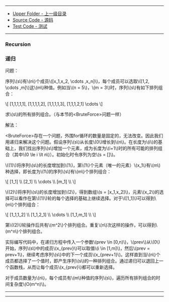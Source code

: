 --------
* [Upper Folder - 上一级目录](../)
* [Source Code - 源码](https://github.com/zhaochenyou/Way-to-Algorithm/blob/master/src/Search/Recursion.hpp)
* [Test Code - 测试](https://github.com/zhaochenyou/Way-to-Algorithm/blob/master/src/Search/Recursion.cpp)

--------

### Recursion
### 递归
<div>
问题：
<p id="i">序列\(s\)有\(n\)个成员\([x_1,x_2, \cdots ,x_n]\)，每个成员可以选取\([1,2, \cdots ,m]\)这\(m\)种值。例如当\(n = 5\)，\(m = 3\)时，序列\(s\)有如下排列组合： </p>
\[ [1,1,1,1,1], [1,1,1,1,2], [1,1,1,1,3], [1,1,1,2,1] \cdots \]
<p id="i">求\(s\)的所有排列组合。（与本节的&lt;BruteForce&gt;问题一样） </p>
解法：
<p id="i">&lt;BruteForce&gt;存在一个问题，外围for循环的数量是固定的，无法改变。因此我们用递归来解决这个问题。假设序列\(s\)从长度\(0\)增长到\(n\)。在长度为\(i\)的基础上，我们找出序列\(s\)增加一个元素，成为长度为\(i+1\)时的所有可能的排列组合（其中\(0 \le i \lt n\)）。初始化时令序列为空\(s = []\)。</p>
<p id="i">\((1)\)将序列\(s\)的长度增加到\(1\)，第\(1\)个元素（唯一的元素）\(x_1\)有\(m\)种选择，即长度为\(1\)的序列\(s\)有\(m\)个排列组合： </p>
\[
[1_1] \\
[2_1] \\
\cdots \\
[m_1] \\
\]
<p id="i">\((2)\)将序列\(s\)的长度增加到\(2\)，得到数组\(s = [x_1,x_2]\)，元素\(x_2\)的选择可以看作在第\((1)\)轮的每个选择的基础上继续选择。对于\([1_1]\)可以得到\(m\)个排列组合： </p>
\[
[1_1,1_2] \\
[1_1,2_1] \\
\cdots \\
[1_1,m_1] \\
\]
<p id="i">第\((2)\)轮操作后共有\(m^2\)个排列组合。重复\(n\)次这样的操作，可以得到\(m^n\)个排列组合。 </p>
<p id="i">实际编写代码中，在递归方程中传入一个参数\(prev \in [0,n)\)，\(prev\)从\(0\)开始，序列\(s\)中的成员\(x_{prev}\)可以取值\(i \in [1,m]\)，然后\(prev = prev+1\)，继续考虑序列\(s\)中的下一个成员\(x_{prev+1}\)。这样直到当\(n\)个成员都选择了一个值时，即产生序列\(s\)的一种排列组合。通过递归可以退回上一个函数栈，从而让每个成员\(x_{prev}\)都可以重新选择。 </p>
<p id="i">对于成员数量为\(n\)，每个成员有\(m\)种值的序列\(s\)，遍历所有排列组合的时间复杂度\(O(m^n)\)。 </p>
</div>

--------
--------
